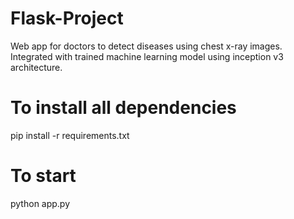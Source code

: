# Flask-Project
Web app for doctors to detect diseases using chest x-ray images. Integrated with trained machine learning model using inception v3 architecture.

# To install all dependencies
pip install -r requirements.txt

# To start
python app.py
